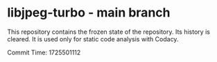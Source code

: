 # libjpeg-turbo - main branch

This repository contains the frozen state of the repository.
Its history is cleared. It is used only for static code
analysis with Codacy.

Commit Time: 1725501112
